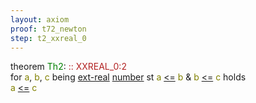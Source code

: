 ```yaml
---
layout: axiom
proof: t72_newton
step: t2_xxreal_0
---
```


<div class="mizar">
<div><span class="kw">theorem </span><span class="lab"><font color="Green" title="E12">Th2</font></span>: <a NAME="T2"><span class="comment"><font color="firebrick">:: XXREAL_0:2</font></span><br/></a><div class="add"> for <font color="Olive" title="b1">a</font>, <font color="Olive" title="b2">b</font>, <font color="Olive" title="b3">c</font> being   <a href="http://grid01.ciirc.cvut.cz/~mptp/7.13.01_4.181.1147/html/xxreal_0.html#V1" title="XXREAL_0:attr.1">ext-real</a>   <a href="http://grid01.ciirc.cvut.cz/~mptp/7.13.01_4.181.1147/html/ordinal1.html#NM1" title="ORDINAL1:NM.1">number</a>   st <font color="Olive" title="b1">a</font> <a href="http://grid01.ciirc.cvut.cz/~mptp/7.13.01_4.181.1147/html/xxreal_0.html#R1" title="XXREAL_0:pred.1">&lt;=</a> <font color="Olive" title="b2">b</font> &amp; <font color="Olive" title="b2">b</font> <a href="http://grid01.ciirc.cvut.cz/~mptp/7.13.01_4.181.1147/html/xxreal_0.html#R1" title="XXREAL_0:pred.1">&lt;=</a> <font color="Olive" title="b3">c</font> holds <br/><font color="Olive" title="b1">a</font> <a href="http://grid01.ciirc.cvut.cz/~mptp/7.13.01_4.181.1147/html/xxreal_0.html#R1" title="XXREAL_0:pred.1">&lt;=</a> <font color="Olive" title="b3">c</font></div></div>
</div>
